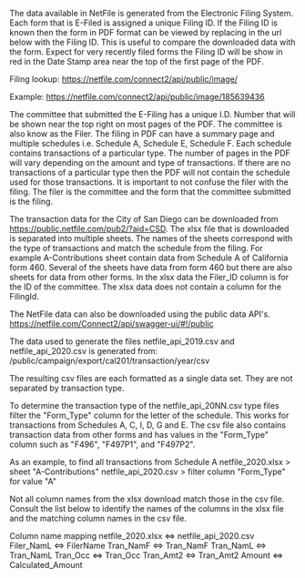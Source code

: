 The data available in NetFile is generated from the Electronic Filing System. 
  Each form that is E-Filed is assigned a unique Filing ID. 
  If the Filing ID is known then the form in PDF format can be viewed by replacing <FilingId> in the url below with the Filing ID. This is useful to compare the downloaded data with the form. Expect for very recently filed forms the Filing ID will be show in red in the Date Stamp area near the top of the first page of the PDF.

  Filing lookup: https://netfile.com/connect2/api/public/image/<FilingId>

  Example: https://netfile.com/connect2/api/public/image/185639436

  The committee that submitted the E-Filing has a unique I.D. Number that will be shown near the top right on most pages of the PDF. The committee is also know as the Filer.
  The filing in PDF can have a summary page and multiple schedules i.e. Schedule A, Schedule E, Schedule F. Each schedule contains transactions of a particular type. The number of pages in the PDF will vary depending on the amount and type of transactions. If there are no transactions of a particular type then the PDF will not contain the schedule used for those transactions. It is important to not confuse the filer with the filing. The filer is the committee and the form that the committee submitted is the filing.

  The transaction data for the City of San Diego can be downloaded from https://public.netfile.com/pub2/?aid=CSD. The xlsx file that is downloaded is separated into multiple sheets. The names of the sheets correspond with the type of transactions and match the schedule from the filing. For example A-Contributions sheet contain data from Schedule A of California form 460. Several of the sheets have data from form 460 but there are also sheets for data from other forms. In the xlsx data the Filer_ID column is for the ID of the committee. The xlsx data does not contain a column for the FilingId.


The NetFile data can also be downloaded using the public data API's.
  https://netfile.com/Connect2/api/swagger-ui/#!/public

The data used to generate the files netfile_api_2019.csv and netfile_api_2020.csv is generated from:
  /public/campaign/export/cal201/transaction/year/csv

The resulting csv files are each formatted as a single data set. They are not separated by transaction type.

To determine the transaction type of the netfile_api_20NN.csv type files filter the "Form_Type" column for the letter of the schedule. This works for transactions from Schedules A, C, I, D, G and E. The csv file also contains transaction data from other forms and has values in the "Form_Type" column such as "F496", "F497P1", and "F497P2".

As an example, to find all transactions from Schedule A
  netfile_2020.xlsx > sheet "A-Contributions"
  netfile_api_2020.csv > filter column "Form_Type" for value "A"

Not all column names from the xlsx download match those in the csv file. Consult the list below to identify the names of the columns 
in the xlsx file and the matching column names in the csv file.

Column name mapping
  netfile_2020.xlsx <=> netfile_api_2020.csv
  Filer_NamL <=> FilerName
  Tran_NamF <=> Tran_NamF
  Tran_NamL <=> Tran_NamL
  Tran_Occ <=> Tran_Occ
  Tran_Amt2 <=> Tran_Amt2
  Amount <=> Calculated_Amount

